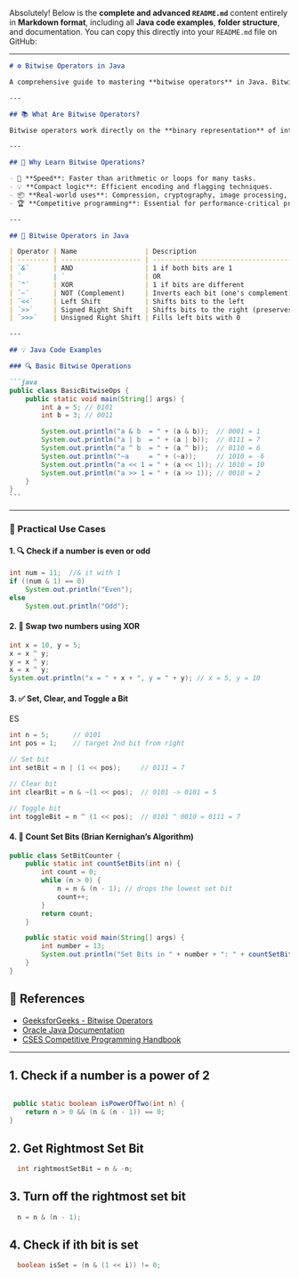 Absolutely! Below is the **complete and advanced `README.md`** content entirely in **Markdown format**, including all **Java code examples**, **folder structure**, and documentation. You can copy this directly into your `README.md` file on GitHub:

---

````markdown
# ⚙️ Bitwise Operators in Java

A comprehensive guide to mastering **bitwise operators** in Java. Bitwise operations are powerful tools for optimization, low-level data processing, and competitive programming.

---

## 📚 What Are Bitwise Operators?

Bitwise operators work directly on the **binary representation** of integers. Unlike logical operators, they do not evaluate expressions to boolean true/false but rather manipulate individual bits.

---

## 🧠 Why Learn Bitwise Operations?

- 🚀 **Speed**: Faster than arithmetic or loops for many tasks.
- 💡 **Compact logic**: Efficient encoding and flagging techniques.
- 📦 **Real-world uses**: Compression, cryptography, image processing, game development, etc.
- 🏆 **Competitive programming**: Essential for performance-critical problems.

---

## 🔢 Bitwise Operators in Java

| Operator | Name                 | Description                               | Example (`a = 5`, `b = 3`) |
| -------- | -------------------- | ----------------------------------------- | -------------------------- | --- | ------ |
| `&`      | AND                  | 1 if both bits are 1                      | `a & b = 1`                |
| `        | `                    | OR                                        | 1 if at least one bit is 1 | `a  | b = 7` |
| `^`      | XOR                  | 1 if bits are different                   | `a ^ b = 6`                |
| `~`      | NOT (Complement)     | Inverts each bit (one's complement)       | `~a = -6`                  |
| `<<`     | Left Shift           | Shifts bits to the left                   | `a << 1 = 10`              |
| `>>`     | Signed Right Shift   | Shifts bits to the right (preserves sign) | `a >> 1 = 2`               |
| `>>>`    | Unsigned Right Shift | Fills left bits with 0                    | `-5 >>> 1 = 2147483645`    |

---

## 💡 Java Code Examples

### 🔍 Basic Bitwise Operations

```java
public class BasicBitwiseOps {
    public static void main(String[] args) {
        int a = 5; // 0101
        int b = 3; // 0011

        System.out.println("a & b  = " + (a & b));  // 0001 = 1
        System.out.println("a | b  = " + (a | b));  // 0111 = 7
        System.out.println("a ^ b  = " + (a ^ b));  // 0110 = 6
        System.out.println("~a     = " + (~a));     // 1010 = -6
        System.out.println("a << 1 = " + (a << 1)); // 1010 = 10
        System.out.println("a >> 1 = " + (a >> 1)); // 0010 = 2
    }
}
```
````

---

### 🧰 Practical Use Cases

#### 1. 🔍 Check if a number is even or odd

```java
int num = 11;  //& it with 1
if ((num & 1) == 0)
    System.out.println("Even");
else
    System.out.println("Odd");
```

#### 2. 🔄 Swap two numbers using XOR

```java
int x = 10, y = 5;
x = x ^ y;
y = x ^ y;
x = x ^ y;
System.out.println("x = " + x + ", y = " + y); // x = 5, y = 10
```

#### 3. ✅ Set, Clear, and Toggle a Bit
ES
```java
int n = 5;      // 0101
int pos = 1;    // target 2nd bit from right

// Set bit
int setBit = n | (1 << pos);     // 0111 = 7

// Clear bit
int clearBit = n & ~(1 << pos);  // 0101 -> 0101 = 5

// Toggle bit
int toggleBit = n ^ (1 << pos);  // 0101 ^ 0010 = 0111 = 7
```

#### 4. 🧮 Count Set Bits (Brian Kernighan’s Algorithm)

```java
public class SetBitCounter {
    public static int countSetBits(int n) {
        int count = 0;
        while (n > 0) {
            n = n & (n - 1); // drops the lowest set bit
            count++;
        }
        return count;
    }

    public static void main(String[] args) {
        int number = 13;
        System.out.println("Set Bits in " + number + ": " + countSetBits(number));
    }
}
```

## 📗 References

- [GeeksforGeeks - Bitwise Operators](https://www.geeksforgeeks.org/bitwise-operators-in-java/)
- [Oracle Java Documentation](https://docs.oracle.com/javase/tutorial/java/nutsandbolts/op3.html)
- [CSES Competitive Programming Handbook](https://cses.fi/book/book.pdf)

---

## 1. Check if a number is a power of 2

```java

 public static boolean isPowerOfTwo(int n) {
    return n > 0 && (n & (n - 1)) == 0;
}
```

## 2. Get Rightmost Set Bit

```java
  int rightmostSetBit = n & -n;
```

## 3. Turn off the rightmost set bit

```java
  n = n & (n - 1);
```

## 4. Check if ith bit is set

```java
  boolean isSet = (n & (1 << i)) != 0;
```
